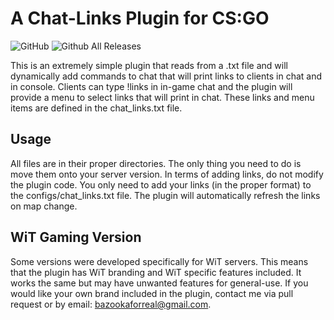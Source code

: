 # A Chat-Links Plugin for CS:GO
![GitHub](https://img.shields.io/github/license/bazooka-codes/csgo-chatlinks-plugin) ![Github All Releases](https://img.shields.io/github/downloads/bazooka-codes/csgo-chatlinks-plugin/total) 

This is an extremely simple plugin that reads from a .txt file and will dynamically add commands to chat that will print
links to clients in chat and in console. Clients can type !links in in-game chat and the plugin will provide a menu to 
select links that will print in chat. These links and menu items are defined in the chat_links.txt file.

## Usage
All files are in their proper directories. The only thing you need to do is move them onto your server version. In terms
of adding links, do not modify the plugin code. You only need to add your links (in the proper format) to the 
configs/chat_links.txt file. The plugin will automatically refresh the links on map change.

## WiT Gaming Version
Some versions were developed specifically for WiT servers. This means that the plugin has WiT branding and WiT specific
features included. It works the same but may have unwanted features for general-use. If you would like your own brand
included in the  plugin, contact me via pull request or by email: bazookaforreal@gmail.com.
